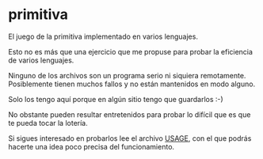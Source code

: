 primitiva
=========

El juego de la primitiva implementado en varios lenguajes.

Esto no es más que una ejercicio que me propuse para probar la eficiencia de varios lenguajes.

Ninguno de los archivos son un programa serio ni siquiera remotamente. Posiblemente tienen muchos fallos
y no están mantenidos en modo alguno.

Solo los tengo aquí porque en algún sitio tengo que guardarlos :-)

No obstante pueden resultar entretenidos para probar lo difícil que es que te pueda tocar la lotería.

Si sigues interesado en probarlos lee el archivo [USAGE](https://github.com/manueldl/primitiva/blob/master/USAGE),
con el que podrás hacerte una idea poco precisa del funcionamiento.

